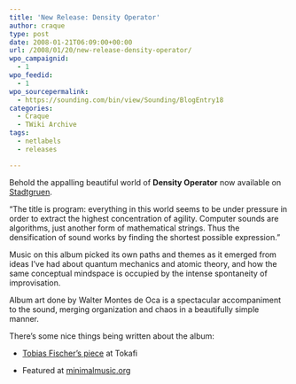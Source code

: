 ```yaml
---
title: 'New Release: Density Operator'
author: craque
type: post
date: 2008-01-21T06:09:00+00:00
url: /2008/01/20/new-release-density-operator/
wpo_campaignid:
  - 1
wpo_feedid:
  - 1
wpo_sourcepermalink:
  - https://sounding.com/bin/view/Sounding/BlogEntry18
categories:
  - Craque
  - TWiki Archive
tags:
  - netlabels
  - releases

---
```

Behold the appalling beautiful world of **Density Operator** now available on <a href="http://www.stadtgruenlabel.net/index.php?locator=releases&id=41" target="_blank">Stadtgruen</a>.

&#8220;The title is program: everything in this world seems to be under pressure in order to extract the highest concentration of agility. Computer sounds are algorithms, just another form of mathematical strings. Thus the densification of sound works by finding the shortest possible expression.&#8221;

Music on this album picked its own paths and themes as it emerged from ideas I&#8217;ve had about quantum mechanics and atomic theory, and how the same conceptual mindspace is occupied by the intense spontaneity of improvisation.

Album art done by Walter Montes de Oca is a spectacular accompaniment to the sound, merging organization and chaos in a beautifully simple manner.

There&#8217;s some nice things being written about the album:

  * <a href="http://www.tokafi.com/newsitems/net-feature-craque-density-operator/" target="_blank">Tobias Fischer&#8217;s piece</a> at Tokafi

  * Featured at <a href="http://www.minimalmusic.org/blog/?p=159" target="_blank">minimalmusic.org</a>